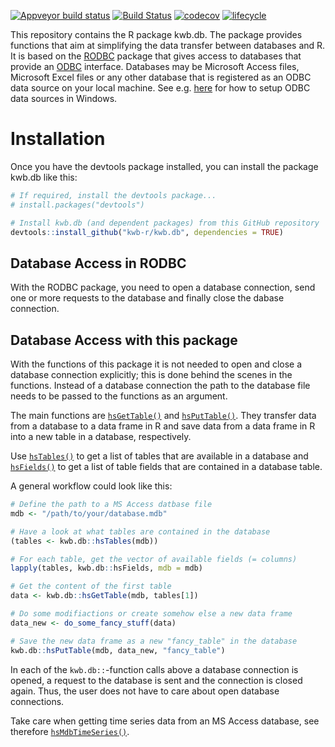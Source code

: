 [![Appveyor build status](https://ci.appveyor.com/api/projects/status/m70gtm2010x6hnqi/branch/master?svg=true)](https://ci.appveyor.com/project/KWB-R/kwb-db/branch/master) 
[![Build Status](https://travis-ci.org/KWB-R/kwb.db.svg?branch=master)](https://travis-ci.org/KWB-R/kwb.db) [![codecov](https://codecov.io/github/KWB-R/kwb.db/branch/master/graphs/badge.svg)](https://codecov.io/github/KWB-R/kwb.db)  [![lifecycle](https://img.shields.io/badge/lifecycle-stable-brightgreen.svg)](https://www.tidyverse.org/lifecycle/#stable)

This repository contains the R package kwb.db. The package provides functions that aim at simplifying the data transfer between databases and R. It is based on the [RODBC](https://cran.r-project.org/web/packages/RODBC/) package that gives access to databases that provide an [ODBC](https://docs.microsoft.com/en-us/sql/odbc/reference/what-is-odbc) interface. Databases may be Microsoft Access files, Microsoft Excel files or any other database that is registered as an ODBC data source on your local machine. See e.g. [here](https://docs.microsoft.com/en-us/sql/odbc/admin/odbc-data-source-administrator) for how to setup ODBC data sources in Windows.

# Installation

Once you have the devtools package installed, you can install the package kwb.db like this:

```r
# If required, install the devtools package...
# install.packages("devtools")

# Install kwb.db (and dependent packages) from this GitHub repository
devtools::install_github("kwb-r/kwb.db", dependencies = TRUE)
```

## Database Access in RODBC


With the RODBC package, you need to open a database connection, send one or more requests to the database and finally close the dabase connection.

## Database Access with this package


With the functions of this package it is not needed to open and close a database connection explicitly; this is done behind the scenes in the functions. Instead of a database connection the path to the database file needs to be passed to the functions as an argument.

The main functions are [`hsGetTable()`](https://kwb-r.github.io/kwb.db/reference/hsGetTable.html) and [`hsPutTable()`](https://kwb-r.github.io/kwb.db/reference/hsPutTable.html). They transfer data from a database to a data frame in R and save data from a data frame in R into a new table in a database, respectively.

Use [`hsTables()`](https://kwb-r.github.io/kwb.db/reference/hsTables.html) to get a list of tables that are available in a database and [`hsFields()`](https://kwb-r.github.io/kwb.db/reference/hsFields.html) to get a list of table fields that are contained in a database table.

A general workflow could look like this:

```r
# Define the path to a MS Access datbase file
mdb <- "/path/to/your/database.mdb"

# Have a look at what tables are contained in the database
(tables <- kwb.db::hsTables(mdb))

# For each table, get the vector of available fields (= columns)
lapply(tables, kwb.db::hsFields, mdb = mdb)

# Get the content of the first table
data <- kwb.db::hsGetTable(mdb, tables[1])

# Do some modifiactions or create somehow else a new data frame
data_new <- do_some_fancy_stuff(data)

# Save the new data frame as a new "fancy_table" in the database
kwb.db::hsPutTable(mdb, data_new, "fancy_table")
```

In each of the `kwb.db::`-function calls above a database connection is opened, a request to the database is sent and the connection is closed again. Thus, the user does not have to care about open database connections.

Take care when getting time series data from an MS Access database, see therefore [`hsMdbTimeSeries()`](https://kwb-r.github.io/kwb.db/reference/hsMdbTimeSeries.html).
